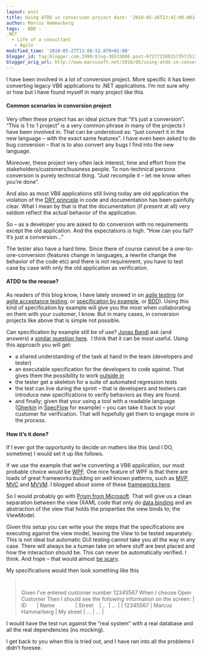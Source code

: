 ```yaml
---
layout: post
title: Using ATDD in conversion project date: '2010-05-26T23:42:00.001+02:00'
author: Marcus Hammarberg
tags: - BDD -
.NET
  - Life of a consultant
   - Agile
modified_time: '2010-05-27T11:06:52.879+02:00'
blogger_id: tag:blogger.com,1999:blog-36533086.post-6727733881573572513
blogger_orig_url: http://www.marcusoft.net/2010/05/using-atdd-in-conversion-project.html
---
```



I have been involved in a lot of conversion project. More specific it
has been converting legacy VB6 applications to .NET applications. I’m
not sure why or how but I have found myself in many project like this.

#### Common scenarios in conversion project

Very often these project has an ideal picture that “it’s just a
conversion”. “This is 1 to 1 project” is a very common phrase in many of
the projects I have been involved in. That can be understood as: “just
convert it in the new language – with the exact same features”. I have
even been asked to do bug conversion – that is to also convert any bugs
I find into the new language.

Moreover, these project very often lack interest, time and effort from
the stakeholders/customers/business people. To non-technical persons
conversion is purely technical thing. “Just recompile it – let me know
when you’re done”.

And also as most VB6 applications still living today are old application
the violation of the
<a href="http://en.wikipedia.org/wiki/Don&#39;t_repeat_yourself"
target="_blank">DRY principle</a> in code and documentation has been
painfully clear. What I mean by that is that the documentation (if
present at all) very seldom reflect the actual behavior of the
application.

So – as a developer you are asked to do conversion with no requirements
except the old application. And the expectations is high. “How can you
fail? It’s just a conversion…”

The tester also have a hard time. Since there of course cannot be a
one-to-one-conversion (features change in languages, a rewrite change
the behavior of the code etc) and there is not requirement, you have to
test case by case with only the old application as verification.

#### ATDD to the rescue?

As readers of this blog know, I have lately snowed in on <a
href="http://www.marcusoft.net/2008/11/agile-testing-how-we-get-it-to-work.html"
target="_blank">agile testing</a> (or <a
href="http://www.marcusoft.net/2010/03/bdd-with-specflow-some-thoughts-after.html"
target="_blank">agile acceptance testing</a>, or <a
href="http://www.marcusoft.net/2010/04/specification-by-example-missing-link.html"
target="_blank">specification by example</a>, or
<a href="http://www.marcusoft.net/search/label/BDD"
target="_blank">BDD</a>). Using this kind of specification by example
will give you the most when collaborating on them with your customer, I
know. But in many cases, in conversion projects like above that is
simple not possible.

Can specification by example still be of use?
<a href="http://www.jonasbandi.net/" target="_blank">Jonas Bandi</a> ask
(and answers) a <a
href="http://blog.jonasbandi.net/2010/05/atdd-for-rewriting-legacy-application.html"
target="_blank">similar question here</a>.  I think that it can be most
useful. Using this approach you will get:

-   a shared understanding of the task at hand in the team (developers
    and tester)
-   an executable specification for the developers to code against. That
    gives them the possibility to work
    <a href="http://en.wikipedia.org/wiki/Outside-in_software_development"
    target="_blank">outside in</a>
-   the tester get a skeleton for a suite of automated regression tests
-   the test can live during the sprint – that is developers and testers
    can introduce new specifications to verify behaviors as they are
    found.
-   and finally; given that your using a tool with a readable language
    (<a href="http://wiki.github.com/aslakhellesoy/cucumber/gherkin"
    target="_blank">Gherkin</a> in
    <a href="http://www.specflow.org" target="_blank">SpecFlow</a> for
    example) – you can take it back to your customer for verification.
    That will hopefully get them to engage more in the process.

#### How it’s it done?

If I ever got the opportunity to decide on matters like this (and I DO,
sometime) I would set it up like follows.

If we use the example that we’re converting a VB6 application, our most
probable choice would be
<a href="http://en.wikipedia.org/wiki/Windows_Presentation_Foundation"
target="_blank">WPF</a>. One nice feature of WPF is that there are loads
of great frameworks building on well known patterns, such as
<a href="http://en.wikipedia.org/wiki/Model_View_Presenter"
target="_blank">MVP</a>,
<a href="http://en.wikipedia.org/wiki/Mvc" target="_blank">MVC</a> and
<a href="http://en.wikipedia.org/wiki/MVVM" target="_blank">MVVM</a>. I
blogged about some of these <a
href="http://www.marcusoft.net/2010/05/wcf-mvvm-and-good-client-design.html"
target="_blank">frameworks here</a>.

So I would probably go with
<a href="http://msdn.microsoft.com/en-us/library/cc707819.aspx"
target="_blank">Prism from Microsoft</a>. That will give us a clean
separation between the view (XAML code that only do <a
href="http://www.nbdtech.com/Blog/archive/2009/02/02/wpf-xaml-data-binding-cheat-sheet.aspx"
target="_blank">data binding</a> and an abstraction of the view that
holds the properties the view binds to; the ViewModel.

Given this setup you can write your the steps that the specifications
are executing against the view model, leaving the View to be tested
separately. This is not ideal but automatic GUI testing cannot take you
all the way in any case. There will always be a human take on where
stuff are best placed and how the interaction should be. This can never
be automatically verified. I think. And hope – that would almost
<a href="http://en.wikipedia.org/wiki/HAL_9000" target="_blank">be
scary</a>.

My specifications would then look something like this

> `     `
>
> Given I’ve entered customer number 12345567
> When I choose Open Customer
> Then I should see the following information on the screen:
> \| ID       \| Name              \| Street    \|…  \| … \|
> \| 12345567 \| Marcus Hammarberg \| My street \| … \| … \|

I would have the test run against the “real system” with a real database
and all the real dependencies (no mocking). 

I get back to you when this is tried out, and I have ran into all the
problems I didn’t foresee.
